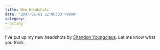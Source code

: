 ```yaml
---
title: New Headshots
date: '2007-01-01 12:00:33 +0000'
category:
- acting
---
```

I've put up my new headshots by [Shandon
Youngclaus](http://AmazingHeadshots.com/). Let me know what you think.
